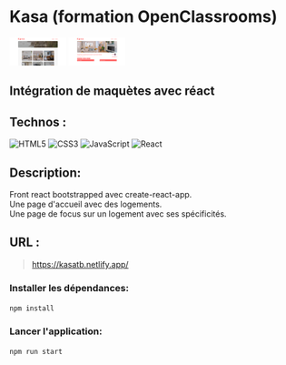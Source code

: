 
# Kasa (formation OpenClassrooms)

 <img style="width: 100px;" src="./src/images/git/1.png" alt="kasa img 1">
  <img style="width: 100px;" src="./src/images/git/2.png" alt="kasa img 2">

## Intégration de maquètes avec réact

## Technos :

![HTML5](https://img.shields.io/badge/html5-%23E34F26.svg?style=for-the-badge&logo=html5&logoColor=white)
![CSS3](https://img.shields.io/badge/css3-%231572B6.svg?style=for-the-badge&logo=css3&logoColor=white)
![JavaScript](https://img.shields.io/badge/javascript-%23323330.svg?style=for-the-badge&logo=javascript&logoColor=%23F7DF1E)
![React](https://img.shields.io/badge/react-%2320232a.svg?style=for-the-badge&logo=react&logoColor=%2361DAFB)

## Description:
Front react bootstrapped avec create-react-app.<br>
Une page d'accueil avec des logements.<br>
Une page de focus sur un logement avec ses spécificités.<br>



## URL :
> https://kasatb.netlify.app/


### Installer les dépendances:

`npm install`

### Lancer l'application:

`npm run start`
